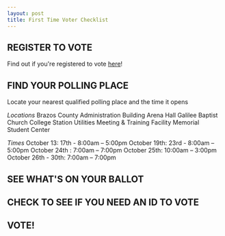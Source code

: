 ```yaml
---
layout: post
title: First Time Voter Checklist 
---
```

## REGISTER TO VOTE
Find out if you're registered to vote [here](https://teamrv-mvp.sos.texas.gov/MVP/voterDetails.do)!
## FIND YOUR POLLING PLACE
Locate your nearest qualified polling place and the time it opens 

*Locations*
Brazos County Administration Building
Arena Hall 
Galilee Baptist Church
College Station Utilities Meeting & Training Facility
Memorial Student Center

*Times*
October 13: 17th - 8:00am – 5:00pm
October 19th: 23rd - 8:00am – 5:00pm
October 24th : 7:00am – 7:00pm
October 25th: 10:00am – 3:00pm
October 26th - 30th: 7:00am – 7:00pm

## SEE WHAT'S ON YOUR BALLOT

## CHECK TO SEE IF YOU NEED AN ID TO VOTE
## VOTE! 
